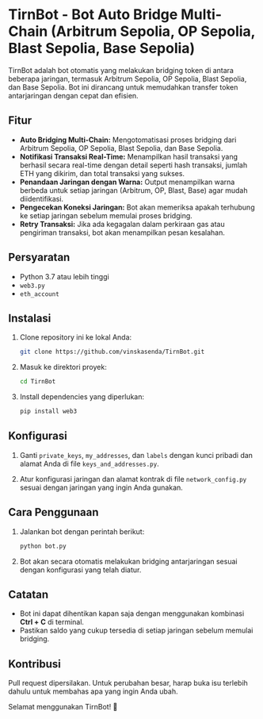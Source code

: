 # TirnBot - Bot Auto Bridge Multi-Chain (Arbitrum Sepolia, OP Sepolia, Blast Sepolia, Base Sepolia)

TirnBot adalah bot otomatis yang melakukan bridging token di antara beberapa jaringan, termasuk 
Arbitrum Sepolia, OP Sepolia, Blast Sepolia, dan Base Sepolia. Bot ini dirancang untuk memudahkan 
transfer token antarjaringan dengan cepat dan efisien.

## Fitur
- **Auto Bridging Multi-Chain:** Mengotomatisasi proses bridging dari Arbitrum Sepolia, OP Sepolia, 
  Blast Sepolia, dan Base Sepolia.
- **Notifikasi Transaksi Real-Time:** Menampilkan hasil transaksi yang berhasil secara real-time 
  dengan detail seperti hash transaksi, jumlah ETH yang dikirim, dan total transaksi yang sukses.
- **Penandaan Jaringan dengan Warna:** Output menampilkan warna berbeda untuk setiap jaringan 
  (Arbitrum, OP, Blast, Base) agar mudah diidentifikasi.
- **Pengecekan Koneksi Jaringan:** Bot akan memeriksa apakah terhubung ke setiap jaringan sebelum 
  memulai proses bridging.
- **Retry Transaksi:** Jika ada kegagalan dalam perkiraan gas atau pengiriman transaksi, bot akan 
  menampilkan pesan kesalahan.

## Persyaratan
- Python 3.7 atau lebih tinggi
- `web3.py`
- `eth_account`
  
## Instalasi

1. Clone repository ini ke lokal Anda:

   ```bash
   git clone https://github.com/vinskasenda/TirnBot.git
   ```

2. Masuk ke direktori proyek:
   ```bash
   cd TirnBot
   ```

3. Install dependencies yang diperlukan:
   ```bash
   pip install web3
   ```

## Konfigurasi

1. Ganti `private_keys`, `my_addresses`, dan `labels` dengan kunci pribadi dan alamat Anda di file 
   `keys_and_addresses.py`.

2. Atur konfigurasi jaringan dan alamat kontrak di file `network_config.py` sesuai dengan jaringan 
   yang ingin Anda gunakan.

## Cara Penggunaan

1. Jalankan bot dengan perintah berikut:
   
   ```bash
   python bot.py
   ```

2. Bot akan secara otomatis melakukan bridging antarjaringan sesuai dengan konfigurasi yang telah 
   diatur.

## Catatan
- Bot ini dapat dihentikan kapan saja dengan menggunakan kombinasi **Ctrl + C** di terminal.
- Pastikan saldo yang cukup tersedia di setiap jaringan sebelum memulai bridging.

## Kontribusi
Pull request dipersilakan. Untuk perubahan besar, harap buka isu terlebih dahulu untuk membahas apa 
yang ingin Anda ubah.

Selamat menggunakan TirnBot! 🚀
